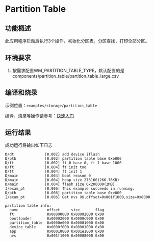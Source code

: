 # Partition Table

## 功能概述
此应用程序启动后执行3个操作，初始化分区表，分区查找，打印全部分区。

## 环境要求

1. 按需求配置WM_PARTITION_TABLE_TYPE，默认配置的是components/partition_table/partition_table_large.csv


## 编译和烧录

示例位置：`examples/storage/partition_table`

编译、烧录等操作请参考：[快速入门](https://doc.winnermicro.net/w800/zh_CN/latest/get_started/index.html)

## 运行结果

成功运行将输出如下日志

```
D/dt              [0.002] add device iflash
D/ptb             [0.002] partition table base 0xe000
D/ft              [0.002] ft_0 base 0, ft_1 base 1000
D/ft              [0.004] ft init too
D/ft              [0.004] ft init 1
D/main            [0.004] boot reason 0
D/main            [0.004] heap size 273160(266.76KB)
D/main            [0.004] flash size 0x200000(2MB)
I/exam_pt         [0.006] This example succeeds in running.
D/ptb             [0.006] partition table base 0xe000
I/exam_pt         [0.006] Get nvs OK,offset=0x001f1000,size=0x8000

partition table info:
  name             offset     size       flag
  ft               0x00000000 0x00002000 0x00
  bootloader       0x00002000 0x0000c000 0x00
  partition_table  0x0000e000 0x00001000 0x00
  device_table     0x0000f000 0x00001000 0x00
  app              0x00010000 0x001e1000 0x00
  nvs              0x001f1000 0x00008000 0x00
```
